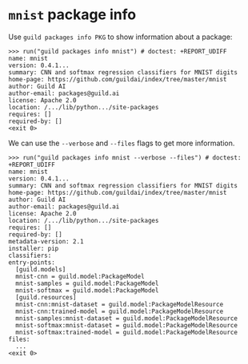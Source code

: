 # `mnist` package info

Use `guild packages info PKG` to show information about a package:

    >>> run("guild packages info mnist") # doctest: +REPORT_UDIFF
    name: mnist
    version: 0.4.1...
    summary: CNN and softmax regression classifiers for MNIST digits
    home-page: https://github.com/guildai/index/tree/master/mnist
    author: Guild AI
    author-email: packages@guild.ai
    license: Apache 2.0
    location: /.../lib/python.../site-packages
    requires: []
    required-by: []
    <exit 0>

We can use the `--verbose` and `--files` flags to get more
information.

    >>> run("guild packages info mnist --verbose --files") # doctest: +REPORT_UDIFF
    name: mnist
    version: 0.4.1...
    summary: CNN and softmax regression classifiers for MNIST digits
    home-page: https://github.com/guildai/index/tree/master/mnist
    author: Guild AI
    author-email: packages@guild.ai
    license: Apache 2.0
    location: /.../lib/python.../site-packages
    requires: []
    required-by: []
    metadata-version: 2.1
    installer: pip
    classifiers:
    entry-points:
      [guild.models]
      mnist-cnn = guild.model:PackageModel
      mnist-samples = guild.model:PackageModel
      mnist-softmax = guild.model:PackageModel
      [guild.resources]
      mnist-cnn:mnist-dataset = guild.model:PackageModelResource
      mnist-cnn:trained-model = guild.model:PackageModelResource
      mnist-samples:mnist-dataset = guild.model:PackageModelResource
      mnist-softmax:mnist-dataset = guild.model:PackageModelResource
      mnist-softmax:trained-model = guild.model:PackageModelResource
    files:
      ...
    <exit 0>

